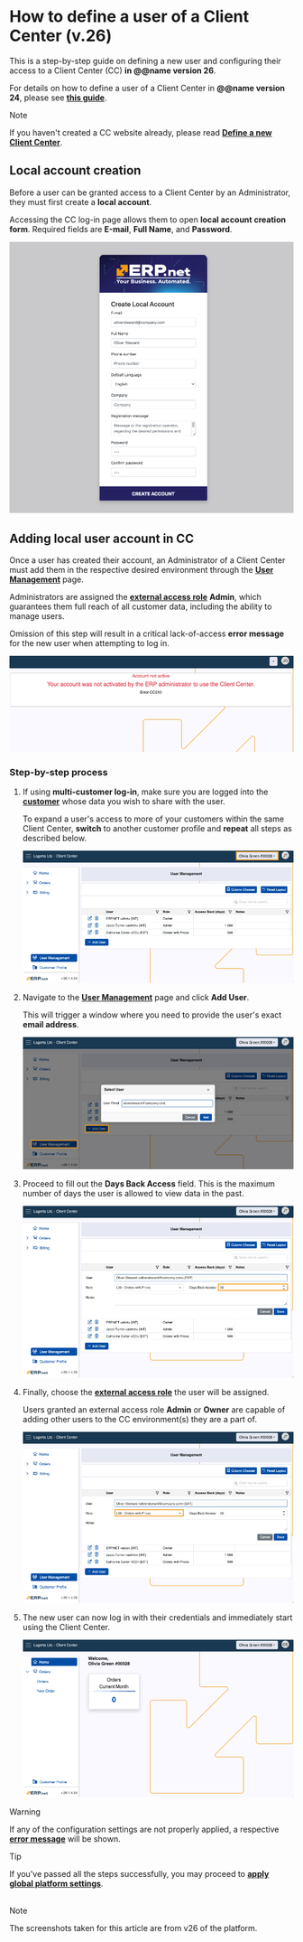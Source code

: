 # How to define a user of a Client Center (v.26)

This is a step-by-step guide on defining a new user and configuring their access to a Client Center (CC) **in @@name version 26**.

For details on how to define a user of a Client Center in **@@name version 24**, please see **[this guide](https://docs.erp.net/tech/modules/crm/clientcenter/how-to/setup-a-new-user-account.html)**.

> [!NOTE]
> If you haven't created a CC website already, please read **[Define a new Client Center](define-a-new-cc.md)**.

## Local account creation

Before a user can be granted access to a Client Center by an Administrator, they must first create a **local account**. 

Accessing the CC log-in page allows them to open **local account creation form**. Required fields are **Е-mail**, **Full Name**, and **Password**.

![picture](pictures/local_user_account.png)

## Adding local user account in CC

Once a user has created their account, an Administrator of a Client Center must add them in the respective desired environment through the **[User Management](https://docs.erp.net/tech/modules/crm/clientcenter/user-management/index.html#add-user)** page.

Administrators are assigned the **[external access role](https://docs.erp.net/tech/modules/crm/clientcenter/index.html?q=client%20center#role-based-access)** **Admin**, which guarantees them full reach of all customer data, including the ability to manage users.

Omission of this step will result in a critical lack-of-access **error message** for the new user when attempting to log in.

![picture](pictures/no_access.png)

### Step-by-step process

1. If using **multi-customer log-in**, make sure you are logged into the **[customer](https://docs.erp.net/tech/modules/crm/sales/customers/index.html)** whose data you wish to share with the user.

   To expand a user's access to more of your customers within the same Client Center, **switch** to another customer profile and **repeat** all steps as described below.

   ![picture](pictures/customer_choose.png)
   
2. Navigate to the **[User Management](https://docs.erp.net/tech/modules/crm/clientcenter/user-management/index.html)** page and click **Add User**.

   This will trigger a window where you need to provide the user's exact **email address**.

   ![picture](pictures/add_user.png)
   
3. Proceed to fill out the **Days Back Access** field. This is the maximum number of days the user is allowed to view data in the past.

   ![picture](pictures/days_back_access.png)
   
4. Finally, choose the **[external access role](https://docs.erp.net/tech/modules/crm/clientcenter/index.html?q=client%20center#role-based-access)** the user will be assigned.

   Users granted an external access role **Admin** or **Owner** are capable of adding other users to the CC environment(s) they are a part of.

   ![picture](pictures/access_role_new_user.png)
  
5. The new user can now log in with their credentials and immediately start using the Client Center.

   ![picture](pictures/new_user_new_center.png)

> [!Warning]
> If any of the configuration settings are not properly applied, a respective **[error message](https://docs.erp.net/tech/modules/crm/clientcenter/reference.html#error-exception-codes)** will be shown. 

> [!TIP]
> If you've passed all the steps successfully, you may proceed to **[apply global platform settings](apply-platform-settings.md)**. <br><br>

> [!NOTE]
> 
> The screenshots taken for this article are from v26 of the platform.
